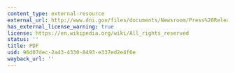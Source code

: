 ```yaml
---
content_type: external-resource
external_url: http://www.dni.gov/files/documents/Newsroom/Press%20Releases/2007%20Press%20Releases/20071203_release.pdf
has_external_license_warning: true
license: https://en.wikipedia.org/wiki/All_rights_reserved
status: ''
title: PDF
uid: 96d07dec-2a43-4330-8493-e337ed2e4f6e
wayback_url: ''
---
```

